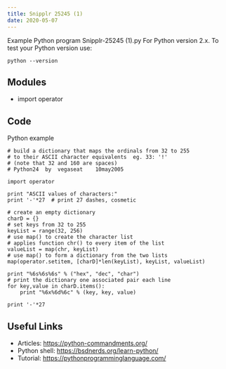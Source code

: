 ```yaml
---
title: Snipplr 25245 (1)
date: 2020-05-07
---
```

Example Python program Snipplr-25245 (1).py
For Python version 2.x.
To test your Python version use:

    python --version

## Modules

* import operator

## Code

Python example

    # build a dictionary that maps the ordinals from 32 to 255
    # to their ASCII character equivalents  eg. 33: '!'
    # (note that 32 and 160 are spaces)
    # Python24  by  vegaseat    10may2005
     
    import operator
     
    print "ASCII values of characters:"
    print '-'*27  # print 27 dashes, cosmetic
     
    # create an empty dictionary
    charD = {}
    # set keys from 32 to 255
    keyList = range(32, 256)
    # use map() to create the character list
    # applies function chr() to every item of the list
    valueList = map(chr, keyList)
    # use map() to form a dictionary from the two lists
    map(operator.setitem, [charD]*len(keyList), keyList, valueList)
     
    print "%6s%6s%6s" % ("hex", "dec", "char")
    # print the dictionary one associated pair each line
    for key,value in charD.items():
        print "%6x%6d%6c" % (key, key, value)
     
    print '-'*27

## Useful Links

- Articles: https://python-commandments.org/
- Python shell: https://bsdnerds.org/learn-python/
- Tutorial: https://pythonprogramminglanguage.com/
